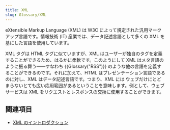 ```yaml
---
title: XML
slug: Glossary/XML
---
```

eXtensible Markup Language (XML) は W3C によって規定された汎用マークアップ言語です。情報技術 (IT) 産業では、データ記述言語として多くの XML を基にした言語を使用しています。

XML タグは HTML タグに似ていますが、XML はユーザーが独自のタグを定義することができるため、はるかに柔軟です。このようにして XML はメタ言語のように振る舞う――すなわち {{Glossary("RSS")}} のような他の言語を定義することができるのです。それに加えて、HTML はプレゼンテーション言語であるのに対し、XML はデータ記述言語です。つまり、XML には ウェブだけにとどまらないとても広い応用範囲があるということを意味します。例として、ウェブサービスは XML をリクエストとレスポンスの交換に使用することができます。

## 関連項目

- [XML のイントロダクション](/ja/docs/XML_Introduction)
